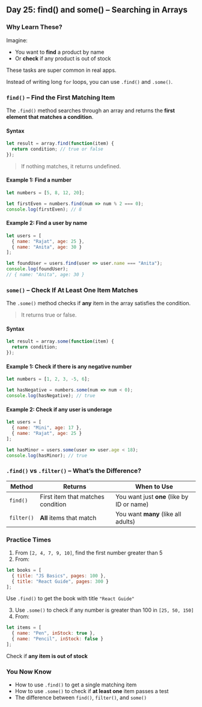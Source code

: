 <article class="day-block">

## Day 25: find() and some() – Searching in Arrays

### Why Learn These?

Imagine:

* You want to **find** a product by name
* Or **check** if any product is out of stock

These tasks are super common in real apps.

Instead of writing long `for` loops, you can use `.find()` and `.some()`.

### `find()` – Find the First Matching Item

The `.find()` method searches through an array and returns the **first element that matches a condition**.

#### Syntax

```js
let result = array.find(function(item) {
  return condition; // true or false
});
```

> If nothing matches, it returns undefined.

#### Example 1: Find a number

```js
let numbers = [5, 8, 12, 20];

let firstEven = numbers.find(num => num % 2 === 0);
console.log(firstEven); // 8
```

#### Example 2: Find a user by name

```js
let users = [
  { name: "Rajat", age: 25 },
  { name: "Anita", age: 30 }
];

let foundUser = users.find(user => user.name === "Anita");
console.log(foundUser);
// { name: "Anita", age: 30 }
```

### `some()` – Check If At Least One Item Matches

The `.some()` method checks if **any** item in the array satisfies the condition.

> It returns true or false.

#### Syntax

```js
let result = array.some(function(item) {
  return condition;
});
```

#### Example 1: Check if there is any negative number

```js
let numbers = [1, 2, 3, -5, 6];

let hasNegative = numbers.some(num => num < 0);
console.log(hasNegative); // true
```

#### Example 2: Check if any user is underage

```js
let users = [
  { name: "Mini", age: 17 },
  { name: "Rajat", age: 25 }
];

let hasMinor = users.some(user => user.age < 18);
console.log(hasMinor); // true
```

### `.find()` vs `.filter()` – What’s the Difference?

| Method     | Returns                           | When to Use                                |
| ---------- | --------------------------------- | ------------------------------------------ |
| `find()`   | First item that matches condition | You want just **one** (like by ID or name) |
| `filter()` | **All** items that match          | You want **many** (like all adults)        |

<div class="practice">

### Practice Times

1. From `[2, 4, 7, 9, 10]`, find the first number greater than 5
2. From:

```js
let books = [
  { title: "JS Basics", pages: 100 },
  { title: "React Guide", pages: 300 }
];
```

Use `.find()` to get the book with title `"React Guide"`

3. Use `.some()` to check if any number is greater than 100 in `[25, 50, 150]`
4. From:

```js
let items = [
  { name: "Pen", inStock: true },
  { name: "Pencil", inStock: false }
];
```

Check if **any item is out of stock**

</div>

### You Now Know

* How to use `.find()` to get a single matching item
* How to use `.some()` to check if **at least one** item passes a test
* The difference between `find()`, `filter()`, and `some()`


</article>
